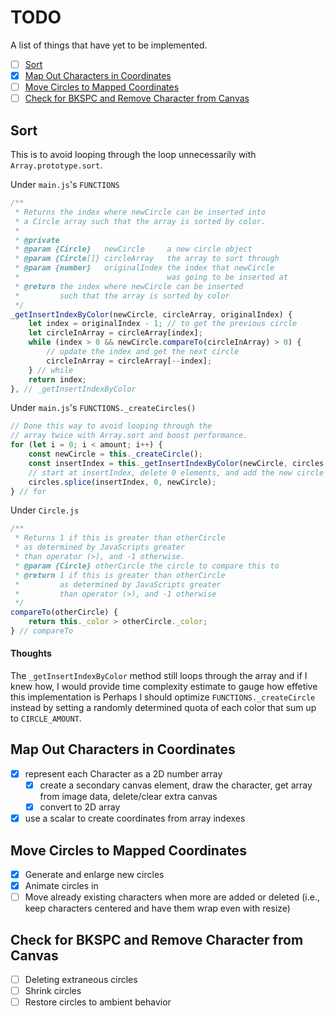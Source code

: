 # TODO
A list of things that have yet to be implemented.

- [ ] [Sort](#sort)
- [x] [Map Out Characters in Coordinates](#map-out-characters-in-coordinates)
- [ ] [Move Circles to Mapped Coordinates](#move-circles-to-mapped-coordinates)
- [ ] [Check for BKSPC and Remove Character from Canvas](#check-for-bkspc-and-remove-character-from-canvas)

## Sort
This is to avoid looping through the loop unnecessarily with `Array.prototype.sort`.

Under `main.js`'s `FUNCTIONS`
```javascript
/**
 * Returns the index where newCircle can be inserted into
 * a Circle array such that the array is sorted by color.
 *
 * @private
 * @param {Circle}   newCircle     a new circle object
 * @param {Circle[]} circleArray   the array to sort through
 * @param {number}   originalIndex the index that newCircle
 *                                 was going to be inserted at
 * @return the index where newCircle can be inserted
 *         such that the array is sorted by color
 */
_getInsertIndexByColor(newCircle, circleArray, originalIndex) {
    let index = originalIndex - 1; // to get the previous circle
    let circleInArray = circleArray[index];
    while (index > 0 && newCircle.compareTo(circleInArray) > 0) {
        // update the index and get the next circle
        circleInArray = circleArray[--index];
    } // while
    return index;
}, // _getInsertIndexByColor
```

Under `main.js`'s `FUNCTIONS._createCircles()`
```javascript
// Done this way to avoid looping through the
// array twice with Array.sort and boost performance.
for (let i = 0; i < amount; i++) {
    const newCircle = this._createCircle();
    const insertIndex = this._getInsertIndexByColor(newCircle, circles, i);
    // start at insertIndex, delete 0 elements, and add the new circle
    circles.splice(insertIndex, 0, newCircle);
} // for
```

Under `Circle.js`
```javascript
/**
 * Returns 1 if this is greater than otherCircle
 * as determined by JavaScripts greater
 * than operator (>), and -1 otherwise.
 * @param {Circle} otherCircle the circle to compare this to
 * @return 1 if this is greater than otherCircle
 *         as determined by JavaScripts greater
 *         than operator (>), and -1 otherwise
 */
compareTo(otherCircle) {
    return this._color > otherCircle._color;
} // compareTo
```

#### Thoughts
The `_getInsertIndexByColor` method still loops through the array and if I knew how, I would provide time complexity estimate to gauge how effetive this implementation is
Perhaps I should optimize `FUNCTIONS._createCircle` instead by setting a randomly determined quota of each color that sum up to `CIRCLE_AMOUNT`.

## Map Out Characters in Coordinates
- [x] represent each Character as a 2D number array
   - [x] create a secondary canvas element, draw the character, get array from image data, delete/clear extra canvas
   - [x] convert to 2D array
- [x] use a scalar to create coordinates from array indexes

## Move Circles to Mapped Coordinates
- [x] Generate and enlarge new circles
- [x] Animate circles in
- [ ] Move already existing characters when more are added or deleted (i.e., keep characters centered and have them wrap even with resize)

## Check for BKSPC and Remove Character from Canvas
- [ ] Deleting extraneous circles
- [ ] Shrink circles
- [ ] Restore circles to ambient behavior